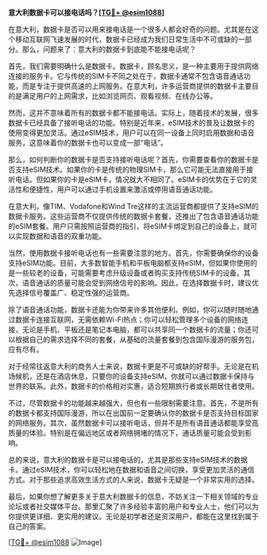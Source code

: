 **意大利数据卡可以接电话吗？[[TG💪+ @esim1088](https://t.me/s/esim1088)]**

在意大利，数据卡是否可以用来接电话是一个很多人都会好奇的问题。尤其是在这个移动互联网飞速发展的时代，数据卡已经成为我们日常生活中不可或缺的一部分。那么，问题来了：意大利的数据卡到底能不能接电话呢？

首先，我们需要明确什么是数据卡。数据卡，顾名思义，是一种主要用于提供网络连接的服务卡。它与传统的SIM卡不同之处在于，数据卡通常不包含语音通话功能，而是专注于提供高速的上网服务。在意大利，许多运营商提供的数据卡主要目的是满足用户的上网需求，比如浏览网页、观看视频、在线办公等。

然而，这并不意味着所有的数据卡都不能接电话。实际上，随着技术的发展，很多数据卡已经具备了接听电话的功能。特别是近年来，eSIM技术的普及让数据卡的使用变得更加灵活。通过eSIM技术，用户可以在同一设备上同时启用数据和语音服务，这意味着你的数据卡也可以变成一部“电话”。

那么，如何判断你的数据卡是否支持接听电话呢？首先，你需要查看你的数据卡是否支持eSIM技术。如果你的卡是传统的物理SIM卡，那么它可能无法直接用于接听电话。但如果你的卡是eSIM卡，情况就大不相同了。eSIM卡的优势在于它的灵活性和便捷性，用户可以通过手机设置来激活或停用语音通话功能。

在意大利，像TIM、Vodafone和Wind Tre这样的主流运营商都提供了支持eSIM的数据卡服务。这些运营商不仅提供传统的数据卡套餐，还推出了包含语音通话功能的eSIM套餐。用户只需按照运营商的指引，将eSIM卡绑定到自己的设备上，就可以实现数据和语音的双重功能。

当然，使用数据卡接听电话也有一些需要注意的地方。首先，你需要确保你的设备支持eSIM功能。目前，大多数智能手机和平板电脑都支持eSIM，但如果你使用的是一些较老的设备，可能需要考虑升级设备或者购买支持传统SIM卡的设备。其次，语音通话的质量可能会受到网络信号的影响。因此，在选择数据卡时，建议优先选择信号覆盖广、稳定性强的运营商。

除了语音通话功能，数据卡还能为你带来许多其他便利。例如，你可以随时随地通过数据卡连接互联网，无需依赖Wi-Fi热点；你可以轻松管理多个设备的网络连接，无论是手机、平板还是笔记本电脑，都可以共享同一个数据卡的流量；你还可以根据自己的需求选择不同的套餐，从基础的流量套餐到包含国际漫游的服务包，应有尽有。

对于经常往返意大利的商务人士来说，数据卡更是不可或缺的好帮手。无论是在机场候机，还是在酒店休息，只要你的设备支持eSIM，你就可以通过数据卡保持与世界的联系。此外，数据卡的价格相对实惠，适合短期旅行者或长期居住者使用。

不过，尽管数据卡的功能越来越强大，但也有一些限制需要注意。首先，不是所有的数据卡都支持国际漫游，所以在出国前一定要确认你的数据卡是否支持目标国家的网络服务。其次，虽然数据卡可以接听电话，但并不是所有语音通话都能享受高质量的体验。特别是在偏远地区或者网络拥堵的情况下，通话质量可能会受到影响。

总的来说，意大利的数据卡是可以接电话的，尤其是那些支持eSIM技术的数据卡。通过eSIM技术，你可以轻松地在数据和语音之间切换，享受更加灵活的通信方式。对于那些追求高效生活方式的人来说，数据卡无疑是一个非常实用的选择。

最后，如果你想了解更多关于意大利数据卡的信息，不妨关注一下相关领域的专业论坛或者社交媒体平台。那里汇聚了许多经验丰富的用户和专业人士，他们可以为你提供更详细、更实用的建议。无论是初学者还是资深用户，都能在这里找到属于自己的答案。

[[TG💪+ @esim1088](https://t.me/s/esim1088) ![Image](https://i.postimg.cc/4NQfJmqS/Snipaste-2025-05-13-00-14-12.png)]